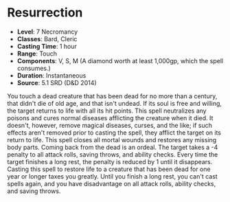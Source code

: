 # Resurrection

- **Level**: 7 Necromancy
- **Classes**: Bard, Cleric
- **Casting Time**: 1 hour
- **Range**: Touch
- **Components**: V, S, M (A diamond worth at least 1,000gp, which the spell consumes.)
- **Duration**: Instantaneous
- **Source**: 5.1 SRD (D&D 2014)

You touch a dead creature that has been dead for no more than a century, that didn't die of old age, and that isn't undead. If its soul is free and willing, the target returns to life with all its hit points. This spell neutralizes any poisons and cures normal diseases afflicting the creature when it died. It doesn't, however, remove magical diseases, curses, and the like; if such effects aren't removed prior to casting the spell, they afflict the target on its return to life. This spell closes all mortal wounds and restores any missing body parts. Coming back from the dead is an ordeal. The target takes a -4 penalty to all attack rolls, saving throws, and ability checks. Every time the target finishes a long rest, the penalty is reduced by 1 until it disappears. Casting this spell to restore life to a creature that has been dead for one year or longer taxes you greatly. Until you finish a long rest, you can't cast spells again, and you have disadvantage on all attack rolls, ability checks, and saving throws.

